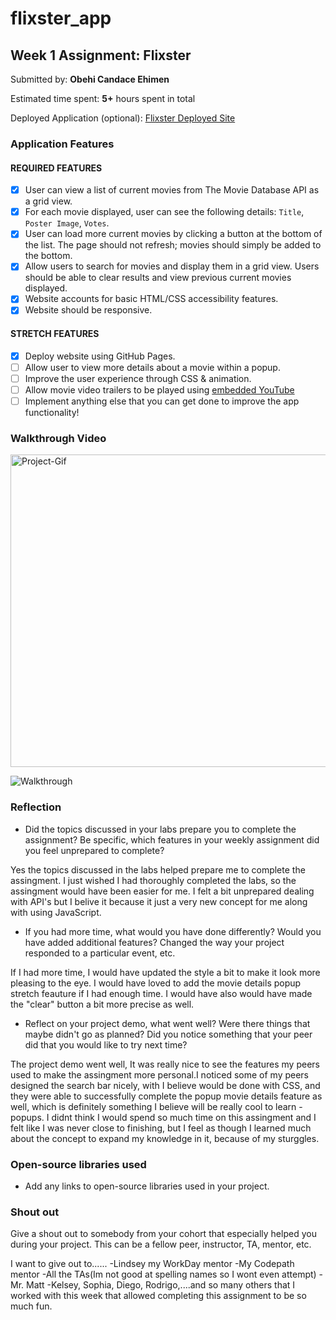 # flixster_app

## Week 1 Assignment: Flixster

Submitted by: **Obehi Candace Ehimen**

Estimated time spent: **5+** hours spent in total

Deployed Application (optional): [Flixster Deployed Site](https://oehimen1.github.io/flixster_app/)

### Application Features

#### REQUIRED FEATURES

- [X] User can view a list of current movies from The Movie Database API as a grid view.
- [X] For each movie displayed, user can see the following details: `Title`, `Poster Image`, `Votes`.
- [X] User can load more current movies by clicking a button at the bottom of the list. The page should not refresh; movies should simply be added to the bottom.
- [X] Allow users to search for movies and display them in a grid view. Users should be able to clear results and view previous current movies displayed.
- [X] Website accounts for basic HTML/CSS accessibility features.
- [X] Website should be responsive.

#### STRETCH FEATURES

- [X] Deploy website using GitHub Pages. 
- [ ] Allow user to view more details about a movie within a popup.
- [ ] Improve the user experience through CSS & animation.
- [ ] Allow movie video trailers to be played using [embedded YouTube](https://support.google.com/youtube/answer/171780?hl=en)
- [ ] Implement anything else that you can get done to improve the app functionality!

### Walkthrough Video

<!-- copy and paste. Modify height and width if desired. -->
<img src="http://g.recordit.co/6S67z0DYNf.gif" alt="Project-Gif" width=900 height=500/>

![Walkthrough](http://g.recordit.co/6S67z0DYNf.gif)


### Reflection

* Did the topics discussed in your labs prepare you to complete the assignment? Be specific, which features in your weekly assignment did you feel unprepared to complete?

Yes the topics discussed in the labs helped prepare me to complete the assingment. I just wished I had thoroughly completed the labs, so the assingment would have been easier for me. I felt a bit unprepared dealing with API's but
I belive it because it just a very new concept for me along with using JavaScript.

* If you had more time, what would you have done differently? Would you have added additional features? Changed the way your project responded to a particular event, etc.
  
 If I had more time, I would have updated the style a bit to make it look more pleasing to the eye. I would have loved to add the movie details popup stretch feauture if I had enough time. I would have also would have made the "clear" button a bit more precise as well.

* Reflect on your project demo, what went well? Were there things that maybe didn't go as planned? Did you notice something that your peer did that you would like to try next time?

The project demo went well, It was really nice to see the features my peers used to make the assingment more personal.I noticed some of my peers designed the search bar nicely, with I believe would be done with CSS, and they were able to successfully complete the popup movie details feature as well, which is definitely something I believe will be really cool to learn - popups.
I didnt think I would spend so much time on this assingment and I felt like I was never close to finishing, but I feel as though I learned much about the concept to expand my knowledge in it, because of my sturggles.


### Open-source libraries used

- Add any links to open-source libraries used in your project.


### Shout out

Give a shout out to somebody from your cohort that especially helped you during your project. This can be a fellow peer, instructor, TA, mentor, etc.

I want to give out to...... 
                    -Lindsey my WorkDay mentor
                    -My Codepath mentor
                    -All the TAs(Im not good at spelling names so I wont even attempt)
                    -Mr. Matt
                    -Kelsey, Sophia, Diego, Rodrigo,....and so many others that I worked with this week that allowed
                    completing this assignment to be so much fun.
